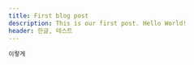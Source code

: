 ```yaml
---
title: First blog post
description: This is our first post. Hello World!
header: 한글, 테스트
---
```


```
이렇게
```
